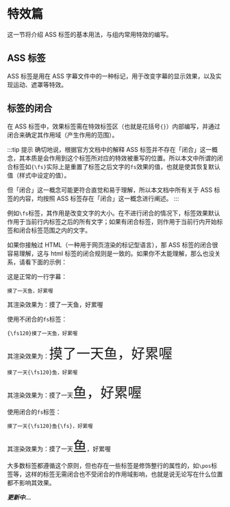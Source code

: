 # 特效篇

这一节将介绍 ASS 标签的基本用法，与组内常用特效的编写。

## ASS 标签

ASS 标签是用在 ASS 字幕文件中的一种标记，用于改变字幕的显示效果，以及实现运动、遮罩等特效。

## 标签的闭合

在 ASS 标签中，效果标签需在特效标签区（也就是花括号`{}`）内部编写，并通过闭合来确定其作用域（产生作用的范围）。

:::tip 提示
确切地说，根据官方文档中的解释 ASS 标签并不存在「闭合」这一概念，其本质是会作用到这个标签所对应的特效被重写的位置。所以本文中所谓的闭合标签如`{\fs}`实际上是重置了标签之后文字的`fs`效果的值，也就是使其恢复默认值（样式中设定的值）。

但「闭合」这一概念可能更符合直觉和易于理解，所以本文档中所有关于 ASS 标签的内容，均按照 ASS 标签存在「闭合」这一概念进行阐述。
:::

例如`\fs`标签，其作用是改变文字的大小。在不进行闭合的情况下，标签效果默认作用于当前行内标签之后的所有文字；如果有闭合标签，则作用于当前行内开始标签和闭合标签范围之内的文字。

如果你接触过 HTML（一种用于网页渲染的标记型语言），那 ASS 标签的闭合很容易理解，这与 html 标签的闭合规则是一致的。如果你不太能理解，那么也没关系，请看下面的示例：

这是正常的一行字幕：

```ass
摸了一天鱼，好累喔
```

其渲染效果为：摸了一天鱼，好累喔

使用不闭合的`fs`标签：

```ass
{\fs120}摸了一天鱼，好累喔
```

其渲染效果为：<font size=6>摸了一天鱼，好累喔</font>

```ass
摸了一天{\fs120}鱼，好累喔
```

其渲染效果为：摸了一天<font size=6>鱼，好累喔</font>

使用闭合的`fs`标签：

```ass
摸了一天{\fs120}鱼{\fs}，好累喔
```

其渲染效果为：摸了一天<font size=6>鱼</font>，好累喔

大多数标签都遵循这个原则，但也存在一些标签是修饰整行的属性的，如`\pos`标签等，这样的标签无需闭合也不受闭合的作用域影响，也就是说无论写在什么位置都不影响其效果。

**_更新中…_**
